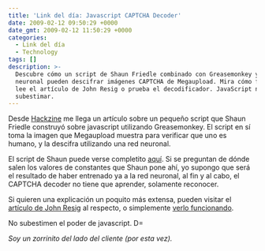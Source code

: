 ```yaml
---
title: 'Link del día: Javascript CAPTCHA Decoder'
date: 2009-02-12 09:50:29 +0000
date_gmt: 2009-02-12 11:50:29 +0000
categories:
  - Link del día
  - Technology
tags: []
description: >-
  Descubre cómo un script de Shaun Friedle combinado con Greasemonkey y una red
  neuronal pueden descifrar imágenes CAPTCHA de Megaupload. Mira cómo funciona,
  lee el artículo de John Resig o prueba el decodificador. JavaScript no es para
  subestimar.
---
```



Desde [Hackzine](http://www.hackszine.com/blog/archive/2009/01/javascript_captcha_decoder.html?CMP=OTC-7G2N43923558) me llega un artículo sobre un pequeño script que Shaun Friedle construyó sobre javascript utilizando Greasemonkey. El script en sí toma la imagen que Megaupload muestra para verificar que uno es humano, y la descifra utilizando una red neuronal.

El script de Shaun puede verse completito [aquí](http://userscripts.org/scripts/review/38736). Si se preguntan de dónde salen los valores de constantes que Shaun pone ahí, yo supongo que será el resultado de haber entrenado ya a la red neuronal, al fin y al cabo, el CAPTCHA decoder no tiene que aprender, solamente reconocer.

Si quieren una explicación un poquito más extensa, pueden visitar el [artículo de John  Resig](http://ejohn.org/blog/ocr-and-neural-nets-in-javascript/) al respecto, o simplemente [verlo funcionando](http://herecomethelizards.co.uk/mu_captcha/).

No subestimen el poder de javascript. D=

_Soy un zorrinito del lado del cliente (por esta vez)._
